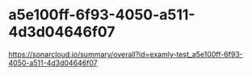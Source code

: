 # a5e100ff-6f93-4050-a511-4d3d04646f07
https://sonarcloud.io/summary/overall?id=examly-test_a5e100ff-6f93-4050-a511-4d3d04646f07
